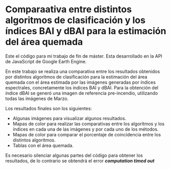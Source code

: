 # Comparaativa entre distintos algoritmos de clasificación y los índices BAI y dBAI para la estimación del área quemada

Este el código para mi trabajo de fin de máster.
Esta desarrollado en la API de JavaScript de Google Earth Engine.

En este trabajo se realiza una comparativa entre los resultados obtenidos por distintos algoritmos de clasificación para la estimación del área quemada con el área estimada por las imágenes generadas por índices espectrales, concretamente los índices BAI y dBAI.
Para la obtención del índice dBAI se generó una imagen de referencia pre-incendio, utilizando todas las imágenes de Marzo.

Los resultados finales son los siguientes:
* Algunas imágenes para visualizar algunos resultados.
* Mapas de color para realizar las comparativas entre los algoritmos y los índices en cada una de las imágenes y por cada uno de los métodos.
* Mapas de color para comparar el porcentaje de coincidencia entre los distintos algoritmos.
* Tablas con el área quemada.

Es necesario silenciar algunas partes del código para obtener los resultados, de lo contrario se obtendrá el error ***computation timed out***
